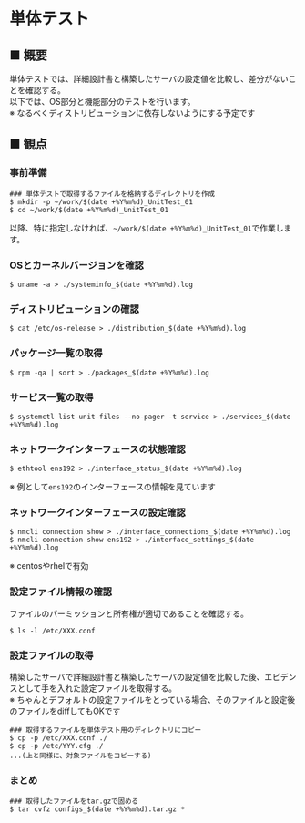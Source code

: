 # 単体テスト
## ■ 概要
単体テストでは、詳細設計書と構築したサーバの設定値を比較し、差分がないことを確認する。  
以下では、OS部分と機能部分のテストを行います。  
※ なるべくディストリビューションに依存しないようにする予定です

## ■ 観点
### 事前準備
```
### 単体テストで取得するファイルを格納するディレクトリを作成
$ mkdir -p ~/work/$(date +%Y%m%d)_UnitTest_01
$ cd ~/work/$(date +%Y%m%d)_UnitTest_01
```
以降、特に指定しなければ、`~/work/$(date +%Y%m%d)_UnitTest_01`で作業します。
### OSとカーネルバージョンを確認
```
$ uname -a > ./systeminfo_$(date +%Y%m%d).log
```
### ディストリビューションの確認
```
$ cat /etc/os-release > ./distribution_$(date +%Y%m%d).log
```
### パッケージ一覧の取得
```
$ rpm -qa | sort > ./packages_$(date +%Y%m%d).log
```
### サービス一覧の取得
```
$ systemctl list-unit-files --no-pager -t service > ./services_$(date +%Y%m%d).log
```
### ネットワークインターフェースの状態確認
```
$ ethtool ens192 > ./interface_status_$(date +%Y%m%d).log
```
※ 例として`ens192`のインターフェースの情報を見ています
### ネットワークインターフェースの設定確認
```
$ nmcli connection show > ./interface_connections_$(date +%Y%m%d).log
$ nmcli connection show ens192 > ./interface_settings_$(date +%Y%m%d).log
```
※ centosやrhelで有効


### 設定ファイル情報の確認
ファイルのパーミッションと所有権が適切であることを確認する。
```
$ ls -l /etc/XXX.conf
```
### 設定ファイルの取得
構築したサーバで詳細設計書と構築したサーバの設定値を比較した後、エビデンスとして手を入れた設定ファイルを取得する。  
※ ちゃんとデフォルトの設定ファイルをとっている場合、そのファイルと設定後のファイルをdiffしてもOKです
```
### 取得するファイルを単体テスト用のディレクトリにコピー
$ cp -p /etc/XXX.conf ./
$ cp -p /etc/YYY.cfg ./
...(上と同様に、対象ファイルをコピーする)
```
### まとめ
```
### 取得したファイルをtar.gzで固める
$ tar cvfz configs_$(date +%Y%m%d).tar.gz *
```
